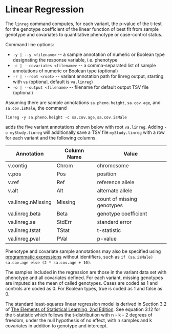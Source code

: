 # Linear Regression

The `linreg` command computes, for each variant, the p-value of the t-test for the genotype coefficient of the linear function of best fit from sample genotype and covariates to
quantitative phenotype or case-control status.

Command line options:
 - `-y | --y <filename>` -- a sample annotation of numeric or Boolean type designating the response variable, i.e. phenotype
 - `-c | --covariates <filename>` -- a comma-separated list of sample annotations of numeric or Boolean type (optional)
 - `-r | --root <root>` -- variant annotation path for linreg output, starting with `va` (optional, default is `va.linreg`)
 - `-o | --output <filename>` --  filename for default output TSV file (optional)

Assuming there are sample annotations `sa.pheno.height`, `sa.cov.age`, and `sa.cov.isMale`, the command
```
linreg -y sa.pheno.height -c sa.cov.age,sa.cov.isMale
```
adds the five variant annotations shown below with root `va.linreg`. Adding `-o myStudy.linreg` will additionally save a TSV file `myStudy.linreg` with a row for each variant and the following columns.

Annotation | Column Name | Value
---|---|---
v.contig | Chrom | chromosome
v.pos | Pos | position
v.ref | Ref | reference allele
v.alt | Alt | alternate allele
va.linreg.nMissing | Missing | count of missing genotypes
va.linreg.beta | Beta | genotype coefficient
va.linreg.se | StdErr | standard error
va.linreg.tstat | TStat | t-statistic
va.linreg.pval | PVal | p-value

Phenotype and covariate sample annotations may also be specified using [programmatic expressions](https://github.com/broadinstitute/hail/blob/master/docs/ProgrammaticAnnotation.md) without identifiers, such as `if (sa.isMale) sa.cov.age else (2 * sa.cov.age + 10)`.

The samples included in the regression are those in the variant data set with phenotype and all covariates defined. For each variant, missing genotypes are imputed as the mean of called genotypes. Cases are coded as 1 and controls are coded as 0. For Boolean types, true is coded as 1 and false as 0.

The standard least-squares linear regression model is derived in Section 3.2 of [The Elements of Statistical Learning, 2nd Edition](https://web.stanford.edu/~hastie/local.ftp/Springer/OLD/ESLII_print4.pdf). See equation 3.12 for the t-statistic which follows the t-distribution with n - k - 2 degrees of freedom, under the null hypothesis of no effect, with n samples and k covariates in addition to genotype and intercept.